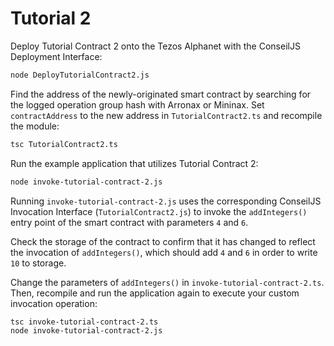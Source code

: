 # Tutorial 2
Deploy Tutorial Contract 2 onto the Tezos Alphanet with the ConseilJS Deployment Interface:
```bash
node DeployTutorialContract2.js
```

Find the address of the newly-originated smart contract by searching for the logged operation group hash with Arronax or Mininax. Set `contractAddress` to the new address in `TutorialContract2.ts` and recompile the module:
```bash
tsc TutorialContract2.ts
```

Run the example application that utilizes Tutorial Contract 2:
```bash
node invoke-tutorial-contract-2.js
```

Running `invoke-tutorial-contract-2.js` uses the corresponding ConseilJS Invocation Interface (`TutorialContract2.js`) to invoke the `addIntegers()` entry point of the smart contract with parameters `4` and `6`.

Check the storage of the contract to confirm that it has changed to reflect the invocation of `addIntegers()`, which should add `4` and `6` in order to write `10` to storage.

Change the parameters of `addIntegers()` in `invoke-tutorial-contract-2.ts`. Then, recompile and run the application again to execute your custom invocation operation:
```bash
tsc invoke-tutorial-contract-2.ts
node invoke-tutorial-contract-2.js
```